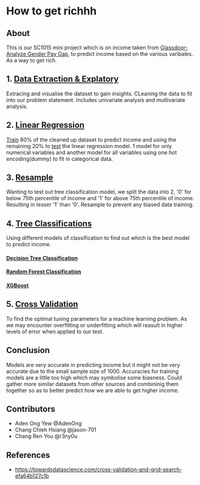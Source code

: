# How to get richhh
## About
This is our SC1015 mini project which is on income taken from [Glassdoor- Analyze Gender Pay Gap](https://www.kaggle.com/datasets/nilimajauhari/glassdoor-analyze-gender-pay-gap), to predict income based on the various varibales. As a way to get rich.

## 1. [Data Extraction & Explatory](https://github.com/r3ny0u/GetMeOut/blob/main/MegaDepression/data%20extraction%20%26%20explatory%20analysis.ipynb)
Extracing and visualise the dataset to gain insights. CLeaning the data to fit into our problem statement. Includes univariate analysis and mutlivariate analysis.

## 2. [Linear Regression](https://github.com/r3ny0u/GetMeOut/blob/main/MegaDepression/linear%20regression.ipynb)
[Train](https://github.com/r3ny0u/GetMeOut/blob/main/dataset/train.csv) 80% of the cleaned up dataset to predict income and using the remaining 20% to [test](https://github.com/r3ny0u/GetMeOut/blob/main/dataset/test.csv) the linear regression model. 1 model for only numerical variables and another model for all variables using one hot encoding(dummy) to fit in categorical data. 

## 3. [Resample]()
Wanting to test out tree classification model, we split the data into 2, '0' for below 75th percentile of income and '1' for above 75th percentile of income. Resulting in lesser '1' than '0'. Resample to prevent any biased data training.

## 4. [Tree Classifications](https://github.com/r3ny0u/GetMeOut/blob/main/MegaDepression/tree.ipynb)
Using different models of classification to find out which is the best model to predict income. 
#### [Decision Tree Classification]()
#### [Random Forest Classification]()
#### [XGBoost]()

## 5. [Cross Validation](https://github.com/r3ny0u/GetMeOut/blob/main/MegaDepression/cross%20validation.ipynb)
To find the optimal tuning parameters for a machine learning problem. As we may encounter overfitting or underfitting which will reasult in higher levels of error when applied to our test. 

## Conclusion
Models are very accurate in predicting income but it might not be very accurate due to the small sample size of 1000. Accuracies for training models are a little too high which may symbolise some biasness. Could gather more similar datasets from other sources and combininig them together so as to better predict how we are able to get higher income.

## Contributors
- Aden Ong Yew @AdenOng
- Chang Chieh Hsiang @jason-701
- Chang Ren You @r3ny0u

## References
- https://towardsdatascience.com/cross-validation-and-grid-search-efa64b127c1b
